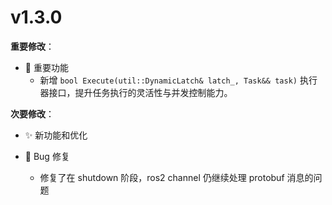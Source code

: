 # v1.3.0

**重要修改**：
- 🚩 重要功能
  - 新增 `bool Execute(util::DynamicLatch& latch_, Task&& task)` 执行器接口，提升任务执行的灵活性与并发控制能力。


**次要修改**：

- ✨ 新功能和优化

- 🐛 Bug 修复
  - 修复了在 shutdown 阶段，ros2 channel 仍继续处理 protobuf 消息的问题

